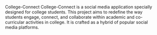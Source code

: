 College-Connect
College-Connect is a social media application specially designed for college students. This project aims to redefine the way students engage, connect, and collaborate within academic and co-curricular activities in college. It is crafted as a hybrid of popular social media platforms.

